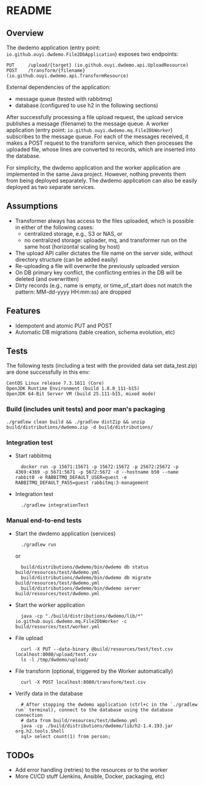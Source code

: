 # README

## Overview

The dwdemo application (entry point: `io.github.ouyi.dwdemo.File2DbApplication`) exposes two endpoints:

    PUT     /upload/{target} (io.github.ouyi.dwdemo.api.UploadResource)
    POST    /transform/{filename} (io.github.ouyi.dwdemo.api.TransformResource)

External dependencies of the application:

- message queue (tested with rabbitmq)
- database (configured to use h2 in the following sections)

After successfully processing a file upload request, the upload service publishes a message (filename) to the message 
queue. A worker application (entry point: `io.github.ouyi.dwdemo.mq.File2DbWorker`) subscribes to the message queue. For 
each of the messages received, it makes a POST request to the transform service, which then processes the uploaded file, 
whose lines are converted to records, which are inserted into the database.

For simplicity, the dwdemo application and the worker application are implemented in the same Java project. However, 
nothing prevents them from being deployed separately. The dwdemo application can also be easily deployed as two 
separate services.

## Assumptions

- Transformer always has access to the files uploaded, which is possible in either of the following cases:
    - centralized storage, e.g., S3 or NAS, or
    - no centralized storage: uploader, mq, and transformer run on the same host (horizontal scaling by host)
- The upload API caller dictates the file name on the server side, without directory structure (can be added easily)
- Re-uploading a file will overwrite the previously uploaded version
- On DB primary key conflict, the conflicting entries in the DB will be deleted (and overwritten)
- Dirty records (e.g., name is empty, or time_of_start does not match the pattern: MM-dd-yyyy HH:mm:ss) are dropped

## Features

- Idempotent and atomic PUT and POST
- Automatic DB migrations (table creation, schema evolution, etc)

## Tests

The following tests (including a test with the provided data set data_test.zip) are done successfully in this env:

    CentOS Linux release 7.3.1611 (Core) 
    OpenJDK Runtime Environment (build 1.8.0_111-b15)
    OpenJDK 64-Bit Server VM (build 25.111-b15, mixed mode)

### Build (includes unit tests) and poor man's packaging

    ./gradlew clean build && ./gradlew distZip && unzip build/distributions/dwdemo.zip -d build/distributions/

### Integration test

- Start rabbitmq

        docker run -p 15671:15671 -p 15672:15672 -p 25672:25672 -p 4369:4369 -p 5671:5671 -p 5672:5672 -d --hostname b50 --name rabbit0 -e RABBITMQ_DEFAULT_USER=guest -e RABBITMQ_DEFAULT_PASS=guest rabbitmq:3-management

- Integration test

        ./gradlew integrationTest

### Manual end-to-end tests

- Start the dwdemo application (services)

        ./gradlew run
    or

        build/distributions/dwdemo/bin/dwdemo db status build/resources/test/dwdemo.yml
        build/distributions/dwdemo/bin/dwdemo db migrate build/resources/test/dwdemo.yml
        build/distributions/dwdemo/bin/dwdemo server build/resources/test/dwdemo.yml

- Start the worker application

        java -cp "./build/distributions/dwdemo/lib/*" io.github.ouyi.dwdemo.mq.File2DbWorker -c build/resources/test/worker.yml

- File upload

        curl -X PUT --data-binary @build/resources/test/test.csv localhost:8080/upload/test.csv
        ls -l /tmp/dwdemo/upload/

- File transform (optional, triggered by the Worker automatically)

        curl -X POST localhost:8080/transform/test.csv

- Verify data in the database

        # After stopping the dwdemo application (ctrl+c in the `./gradlew run` terminal), connect to the database using the database connection
        # data from build/resources/test/dwdemo.yml
        java -cp ./build/distributions/dwdemo/lib/h2-1.4.193.jar org.h2.tools.Shell
        sql> select count(1) from person;

## TODOs

- Add error handling (retries) to the resources or to the worker
- More CI/CD stuff (Jenkins, Ansible, Docker, packaging, etc)
